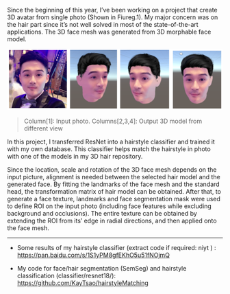 Since the beginning of this year, I’ve been working on a project that create 3D avatar from single photo (Shown in Fiureg.1). My major concern was on the hair part since it’s not well solved in most of the state-of-the-art applications. The 3D face mesh was generated from 3D morphable face model.


![result](imgs/intro.png)

>  Column[1]: Input photo. Columns[2,3,4]: Output 3D model from different view



In this project, I transferred ResNet into a hairstyle classifier and trained it with my own database. This classifier helps match the hairstyle in photo with one of the models in my 3D hair repository. 


Since the location, scale and rotation of the 3D face mesh depends on the input picture, alignment is needed between the selected hair model and the generated face. By fitting the landmarks of the face mesh and the standard head, the transformation matrix of hair model can be obtained. After that, to generate a face texture, landmarks and face segmentation mask were used to define ROI on the input photo (including face features while excluding background and occlusions). The entire texture can be obtained by extending the ROI from its’ edge in radial directions, and then applied onto the face mesh.


-------


- Some results of my hairstyle classifier (extract code if required: niyt ) :
https://pan.baidu.com/s/1S1yPM8gfEKhO5u51fNOjmQ 


- My code for face/hair segmentation (SemSeg) and hairstyle classification (classifier/resnet18/): https://github.com/KayTsao/hairstyleMatching

